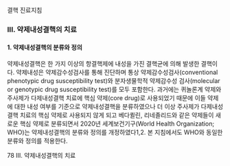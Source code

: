 결핵 진료지침

### III. 약제내성결핵의 치료

#### 1. 약제내성결핵의 분류와 정의

약제내성결핵은 한 가지 이상의 항결핵제에 내성을 가진 결핵균에 의해 발생한 결핵이다. 약제내성은 약제감수성검사를 통해 진단하며 통상 약제감수성검사(conventional phenotypic drug susceptibility test)와 분자생물학적 약제감수성 검사(molecular or genotypic drug susceptibility test)를 모두 포함한다. 과거에는 퀴놀론계 약제와 주사제가 다제내성결핵 치료에 핵심 약제(core drug)로 사용되었기 때문에 이들 약제에 대한 내성 여부를 기준으로 약제내성결핵을 분류하였으나 더 이상 주사제가 다제내성결핵 치료의 핵심 약제로 사용되지 않게 되고 베다퀼린, 리네졸리드와 같은 약제들이 새로운 핵심 약제로 분류되면서 2020년 세계보건기구(World Health Organization; WHO)는 약제내성결핵의 분류와 정의를 개정하였다1,2. 본 지침에서도 WHO와 동일한 분류와 정의를 적용한다.

<PAGE>78
III. 약제내성결핵의 치료